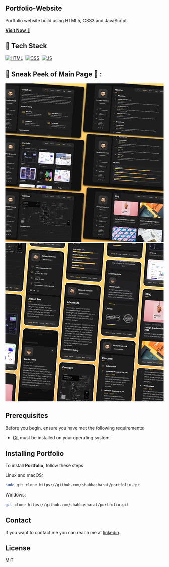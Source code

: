 ## Portfolio-Website
Portfolio website build using HTML5, CSS3 and JavaScript.

<a href="https://shahb.netlify.app/" target="_blank">**Visit Now** 🚀</a>


## 📌 Tech Stack
[![HTML](https://img.shields.io/badge/html5%20-%23E34F26.svg?&style=for-the-badge&logo=html5&logoColor=white)](https://github.com/shahbasharat/search?l=html)&nbsp;
[![CSS](https://img.shields.io/badge/css3%20-%231572B6.svg?&style=for-the-badge&logo=css3&logoColor=white)](https://github.com/shahbasharat/search?l=css)&nbsp;
[![JS](https://img.shields.io/badge/javascript%20-%23323330.svg?&style=for-the-badge&logo=javascript&logoColor=%23F7DF1E)](https://github.com/shahbasharat/search?l=javascript)

## 📌 Sneak Peek of Main Page 🙈 :
![vCard Desktop Demo](./website-demo-image/desktop.png "Desktop Demo")
![vCard Mobile Demo](./website-demo-image/mobile.png "Mobile Demo")


## Prerequisites

Before you begin, ensure you have met the following requirements:

* [Git](https://git-scm.com/downloads "Download Git") must be installed on your operating system.

## Installing Portfolio

To install **Portfolio**, follow these steps:

Linux and macOS:

```bash
sudo git clone https://github.com/shahbasharat/portfolio.git
```

Windows:

```bash
git clone https://github.com/shahbasharat/portfolio.git
```

## Contact

If you want to contact me you can reach me at [linkedin](https://www.linkedin.com/in/basharatsalam/).

## License

MIT
